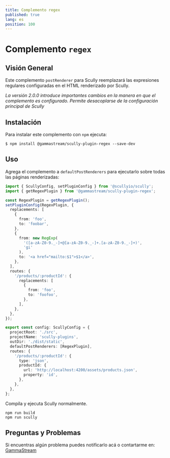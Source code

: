 ```yaml
---
title: Complemento regex
published: true
lang: es
position: 100
---
```


# Complemento `regex`

<div class="docs-link_table">
  <a class="homepage" href="https://github.com/gammastream/scully-plugins"></a>
  <a class="repository" href="https://github.com/gammastream/scully-plugins/tree/master/projects/scully-plugin-regex"></a>
</div>

## Visión General

Este complemento `postRenderer` para Scully reemplazará las expresiones regulares configuradas en el HTML renderizado por Scully.

_La versión 2.0.0 introduce importantes cambios en la manera en que el complemento es configurado. Permite desacoplarse de la configuración principal de Scully_

## Instalación

Para instalar este complemento con `npm` ejecuta:

```
$ npm install @gammastream/scully-plugin-regex --save-dev
```

## Uso

Agrega el complemento a `defaultPostRenderers` para ejecutarlo sobre todas las páginas renderizadas:

```typescript
import { ScullyConfig, setPluginConfig } from '@scullyio/scully';
import { getRegexPlugin } from '@gammastream/scully-plugin-regex';

const RegexPlugin = getRegexPlugin();
setPluginConfig(RegexPlugin, {
  replacements: [
    {
      from: 'foo',
      to: 'foobar',
    },
    {
      from: new RegExp(
        '([a-zA-Z0-9._-]+@[a-zA-Z0-9._-]+.[a-zA-Z0-9._-]+)',
        'gi'
      ),
      to: '<a href="mailto:$1">$1</a>',
    },
  ],
  routes: {
    '/products/:productId': {
      replacements: [
        {
          from: 'foo',
          to: 'foofoo',
        },
      ],
    },
  },
});

export const config: ScullyConfig = {
  projectRoot: './src',
  projectName: 'scully-plugins',
  outDir: './dist/static',
  defaultPostRenderers: [RegexPlugin],
  routes: {
    '/products/:productId': {
      type: 'json',
      productId: {
        url: 'http://localhost:4200/assets/products.json',
        property: 'id',
      },
    },
  },
};
```

Compila y ejecuta Scully normalmente.

```
npm run build
npm run scully
```

## Preguntas y Problemas

Si encuentras algún problema puedes notificarlo acá o contartarme en: [GammaStream](https://gamma.stream/)
